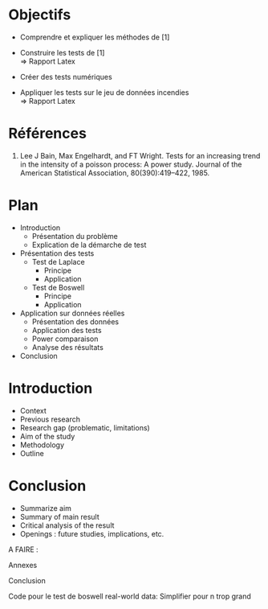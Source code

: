 # Objectifs

- Comprendre et expliquer les méthodes de [1]
- Construire les tests de [1]  
=> Rapport Latex

- Créer des tests numériques
- Appliquer les tests sur le jeu de données incendies  
=> Rapport Latex






# Références
1. Lee J Bain, Max Engelhardt, and FT Wright. Tests for an increasing trend in the intensity of a poisson process: A power study. Journal of the American Statistical Association, 80(390):419–422, 1985.


# Plan
- Introduction
    - Présentation du problème
    - Explication de la démarche de test
- Présentation des tests
    - Test de Laplace
        - Principe
        - Application
    - Test de Boswell
        - Principe
        - Application
- Application sur données réelles
    - Présentation des données
    - Application des tests
    - Power comparaison
    - Analyse des résultats
- Conclusion
    


# Introduction
- Context
- Previous research
- Research gap (problematic, limitations)
- Aim of the study
- Methodology
- Outline

# Conclusion
- Summarize aim
- Summary of main result
- Critical analysis of the result
- Openings : future studies, implications, etc.



A FAIRE :

Annexes


Conclusion

Code pour le test de boswell real-world data:
Simplifier pour n trop grand